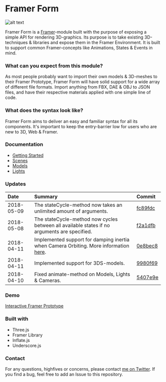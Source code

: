 # Framer Form
![alt text](https://github.com/emilwidlund/framer-form/blob/master/marketing/banner.png?raw=true)

Framer Form is a <a href="https://framer.com" target="_blank">Framer</a>-module built with the purpose of exposing a simple API for rendering 3D-graphics. Its purpose is to take existing 3D-techniques & libraries and expose them in the Framer Environment. It is built to support common Framer-concepts like Animations, States & Events in mind.

### What can you expect from this module?
As most people probably want to import their own models & 3D-meshes to their Framer Prototype, Framer Form will have solid support for a wide array of different file formats. Import anything from FBX, DAE & OBJ to JSON files, and have their respective materials applied with one simple line of code.

### What does the syntax look like?
Framer Form aims to deliver an easy and familiar syntax for all its components. It's important to keep the entry-barrier low for users who are new to 3D, Web & Framer.

### Documentation
- [Getting Started](documentation/GettingStarted.md)
- [Scenes](documentation/Scene.md)
- [Models](documentation/Model.md)
- [Lights](documentation/Light.md)

### Updates
| Date         | Summary        | Commit        |
| :---         | :---           | :---          |
| 2018-05-09   | The stateCycle-method now takes an unlimited amount of arguments. | [fc89fdc](https://github.com/emilwidlund/framer-form/commit/fc89fdcf5587470f33e4130a8159e66edecb219b) |
| 2018-05-08   | The stateCycle-method now cycles between all available states if no arguments are specified. | [f2a1dfb](https://github.com/emilwidlund/framer-form/commit/f2a1dfbc412da8b634e23b66c5bfb467d9e941c1) |
| 2018-04-11   | Implemented support for damping inertia when Camera Orbiting. More information [here](documentation/Scene.md#if-orbitcontrols-is-enabled). | [0e8bec8](https://github.com/emilwidlund/framer-form/commit/0e8bec8b9f050b689a570a9642eb1ae951aab0d1) |
| 2018-04-11   | Implemented support for 3DS-models. | [9980f69](https://github.com/emilwidlund/framer-form/commit/9980f6909882f425f4d951d19a7e6efaeb06fb68) |
| 2018-04-10   | Fixed animate-method on Models, Lights & Cameras. | [5407e9e](https://github.com/emilwidlund/framer-form/commit/5407e9e1892d52299925adf742416b96382cf619) |

### Demo
<a href="https://framer.cloud/RzLsF">Interactive Framer Prototype</a>

### Built with
- Three.js
- Framer Library
- Inflate.js
- Underscore.js

### Contact
For any questions, highfives or concerns, please contact <a href="https://twitter.com/emilwidlund" target="_blank">me on Twitter</a>. If you find a bug, feel free to add an Issue to this repository.
